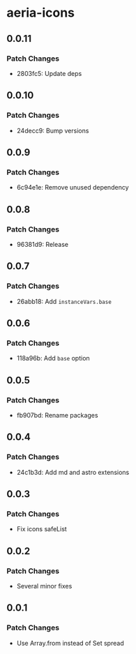 # aeria-icons

## 0.0.11

### Patch Changes

- 2803fc5: Update deps

## 0.0.10

### Patch Changes

- 24decc9: Bump versions

## 0.0.9

### Patch Changes

- 6c94e1e: Remove unused dependency

## 0.0.8

### Patch Changes

- 96381d9: Release

## 0.0.7

### Patch Changes

- 26abb18: Add `instanceVars.base`

## 0.0.6

### Patch Changes

- 118a96b: Add `base` option

## 0.0.5

### Patch Changes

- fb907bd: Rename packages

## 0.0.4

### Patch Changes

- 24c1b3d: Add md and astro extensions

## 0.0.3

### Patch Changes

- Fix icons safeList

## 0.0.2

### Patch Changes

- Several minor fixes

## 0.0.1

### Patch Changes

- Use Array.from instead of Set spread
